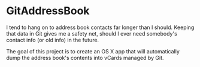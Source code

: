 # GitAddressBook

I tend to hang on to address book contacts far longer than I should. Keeping that data in Git gives me a safety net, should I ever need somebody's contact info (or old info) in the future.

The goal of this project is to create an OS X app that will automatically dump the address book's contents into vCards managed by Git.
